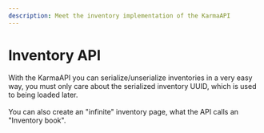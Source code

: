 ```yaml
---
description: Meet the inventory implementation of the KarmaAPI
---
```


# Inventory API

With the KarmaAPI you can serialize/unserialize inventories in a very easy way, you must only care about the serialized inventory UUID, which is used to being loaded later.\
\
You can also create an "infinite" inventory page, what the API calls an "Inventory book".
